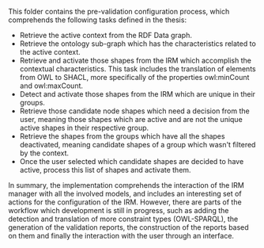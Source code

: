 This folder contains the pre-validation configuration process, which comprehends the following tasks defined in the thesis:

- Retrieve the active context from the RDF Data graph.
- Retrieve the ontology sub-graph which has the characteristics related to the active context.
- Retrieve and activate those shapes from the IRM which accomplish the contextual characteristics. This task includes the translation of elements from OWL to SHACL, more specifically of the properties owl:minCount and owl:maxCount.
- Detect and activate those shapes from the IRM which are unique in their groups.
- Retrieve those candidate node shapes which need a decision from the user, meaning those shapes which are active and are not the unique active shapes in their respective group.
- Retrieve the shapes from the groups which have all the shapes deactivated, meaning candidate shapes of a group which wasn't filtered by the context.
- Once the user selected which candidate shapes are decided to have active, process this list of shapes and activate them.

In summary, the implementation comprehends the interaction of the IRM manager with all the involved models, and includes an interesting set of actions for the configuration of the IRM. However, there are parts of the workflow which development is still in progress, such as adding the detection and translation of more constraint types (OWL-SPARQL), the generation of the validation reports, the construction of the reports based on them and finally the interaction with the user through an interface.
